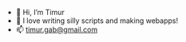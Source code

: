 - 👋 Hi, I’m Timur 
- 👀 I love writing silly scripts and making webapps!
- 📫 timur.gab@gmail.com

<!---
905timur/905timur is a ✨ special ✨ repository because its `README.md` (this file) appears on your GitHub profile.
You can click the Preview link to take a look at your changes.
--->
